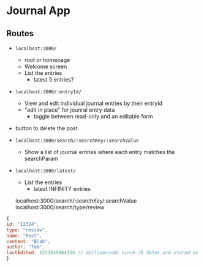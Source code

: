 # Journal App

## Routes

- `localhost:3000/`
  - root or homepage
  - Welcome screen
  - List the entries
    - latest 5 entries?
- `localhost:3000/:entryId/`
  - View and edit individual journal entries by their entryId
  - "edit in place" for jounral entry data
    - toggle between read-only and an editable form
- button to delete the post
- `localhost:3000/search/:searchKey/:searchValue`
  - Show a list of journal entries where each entry matches the searchParam
- `localhost:3000/latest/`

  - List the entries
    - latest INFINITY entries

  localhost:3000/search/:searchKey/:searchValue
  localhost:3000/search/type/review

```js
{
id: "12324",
type: "review",
name: "Post",
content: "Blah",
author: "Tom",
lastEdited: 1233545464224 // milliseconds since JS dates are stored as that internally
}
```
